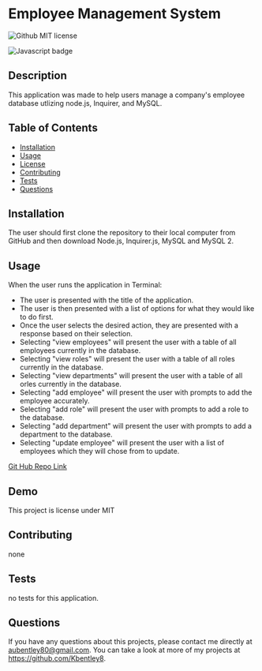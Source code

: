 # Employee Management System
  ![Github MIT license](https://img.shields.io/badge/license-MIT-darkred)
  
   ![Javascript badge](https://img.shields.io/badge/Made%20with-JavaScript-1f425f.svg)

  ## Description 
  This application was made to help users manage a company's employee database utlizing node.js, Inquirer, and MySQL.

  ## Table of Contents
  * [Installation](#installation)
  * [Usage](#usage)
  * [License](#license)
  * [Contributing](#contributing)
  * [Tests](#tests)
  * [Questions](#questions)
  
  ## Installation 
  The user should first clone the repository to their local computer from GitHub and then download  Node.js, Inquirer.js, MySQL and MySQL 2. 

  ## Usage 
  When the user runs the application in Terminal:
- The user is presented with the title of the application.
- The user is then presented with a list of options for what they would like to do first.
- Once the user selects the desired action, they are presented with a response based on their selection.
- Selecting "view employees" will present the user with a table of all employees currently in the database.
- Selecting "view roles" will present the user with a table of all roles currently in the database.
- Selecting "view departments" will present the user with a table of all orles currently in the database.
- Selecting "add employee" will present the user with prompts to add the employee accurately.
- Selecting "add role" will present the user with prompts to add a role to the database.
- Selecting "add department" will present the user with prompts to add a department to the database.
- Selecting "update employee" will present the user with a list of employees which they will chose from to update.
 
  

[Git Hub Repo Link](https://github.com/Kbentley8/Note-Taker)

## Demo 


  This project is license under MIT

  ## Contributing 
  none
  ## Tests
   no tests for this application. 

  ## Questions
  If you have any questions about this projects, please contact me directly at aubentley80@gmail.com. You can take a look at more of my projects at https://github.com/Kbentley8.